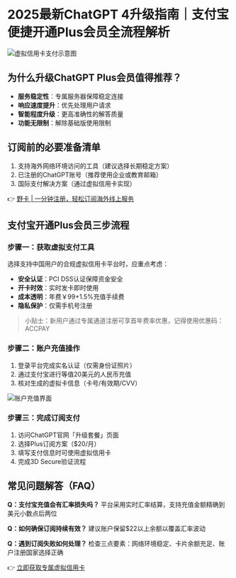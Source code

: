 # 2025最新ChatGPT 4升级指南｜支付宝便捷开通Plus会员全流程解析

![虚拟信用卡支付示意图](https://img.sechub.at/f40b85b9378ed9320c019c5c48304e39f8a236c3)

## 为什么升级ChatGPT Plus会员值得推荐？
- **服务稳定性**：专属服务器保障稳定连接
- **响应速度提升**：优先处理用户请求
- **智能程度升级**：更高准确性的解答质量
- **功能无限制**：解除基础版使用限制

## 订阅前的必要准备清单
1. 支持海外网络环境访问的工具（建议选择长期稳定方案）
2. 已注册的ChatGPT账号（推荐使用企业或教育邮箱）
3. 国际支付解决方案（通过虚拟信用卡实现）

👉 [野卡 | 一分钟注册，轻松订阅海外线上服务](https://bbtdd.com/yeka)

## 支付宝开通Plus会员三步流程
### 步骤一：获取虚拟支付工具
选择支持中国用户的合规虚拟信用卡平台时，应重点考虑：
- **安全认证**：PCI DSS认证保障资金安全
- **开卡时效**：实时发卡即时使用
- **成本透明**：年费￥99+1.5%充值手续费
- **隐私保护**：仅需手机号注册

> 小贴士：新用户通过专属通道注册可享首年费率优惠，记得使用优惠码：ACCPAY

### 步骤二：账户充值操作
1. 登录平台完成实名认证（仅需身份证照片）
2. 通过支付宝进行等值20美元的人民币充值
3. 核对生成的虚拟卡信息（卡号/有效期/CVV）

![账户充值界面](https://img.sechub.at/d8229eda45bd630dc6db0a49909aeb08a0fbdd6f)

### 步骤三：完成订阅支付
1. 访问ChatGPT官网「升级套餐」页面
2. 选择Plus订阅方案（$20/月）
3. 填写支付信息时可使用虚拟信用卡
4. 完成3D Secure验证流程

## 常见问题解答（FAQ）
**Q：支付宝充值会有汇率损失吗？**
平台采用实时汇率结算，支持充值金额精确到美元小数点后两位

**Q：如何确保订阅持续有效？**
建议账户保留$22以上余额以覆盖汇率波动

**Q：遇到订阅失败如何处理？**
检查三点要素：网络环境稳定、卡片余额充足、账户注册国家选择正确

👉 [立即获取专属虚拟信用卡](https://bbtdd.com/yeka)